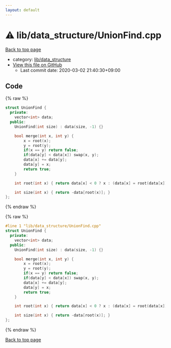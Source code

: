 ```yaml
---
layout: default
---
```


<!-- mathjax config similar to math.stackexchange -->
<script type="text/javascript" async
  src="https://cdnjs.cloudflare.com/ajax/libs/mathjax/2.7.5/MathJax.js?config=TeX-MML-AM_CHTML">
</script>
<script type="text/x-mathjax-config">
  MathJax.Hub.Config({
    TeX: { equationNumbers: { autoNumber: "AMS" }},
    tex2jax: {
      inlineMath: [ ['$','$'] ],
      processEscapes: true
    },
    "HTML-CSS": { matchFontHeight: false },
    displayAlign: "left",
    displayIndent: "2em"
  });
</script>

<script type="text/javascript" src="https://cdnjs.cloudflare.com/ajax/libs/jquery/3.4.1/jquery.min.js"></script>
<script src="https://cdn.jsdelivr.net/npm/jquery-balloon-js@1.1.2/jquery.balloon.min.js" integrity="sha256-ZEYs9VrgAeNuPvs15E39OsyOJaIkXEEt10fzxJ20+2I=" crossorigin="anonymous"></script>
<script type="text/javascript" src="../../../assets/js/copy-button.js"></script>
<link rel="stylesheet" href="../../../assets/css/copy-button.css" />


# :warning: lib/data_structure/UnionFind.cpp

<a href="../../../index.html">Back to top page</a>

* category: <a href="../../../index.html#cf1c0d6ca83608d6888653791580480b">lib/data_structure</a>
* <a href="{{ site.github.repository_url }}/blob/master/lib/data_structure/UnionFind.cpp">View this file on GitHub</a>
    - Last commit date: 2020-03-02 21:40:30+09:00




## Code

<a id="unbundled"></a>
{% raw %}
```cpp
struct UnionFind {
  private:
    vector<int> data;
  public:
    UnionFind(int size) : data(size, -1) {}

    bool merge(int x, int y) {
        x = root(x);
        y = root(y);
        if(x == y) return false;
        if(data[y] < data[x]) swap(x, y);
        data[x] += data[y];
        data[y] = x;
        return true;
    }

    int root(int x) { return data[x] < 0 ? x : (data[x] = root(data[x])); }

    int size(int x) { return -data[root(x)]; }
};

```
{% endraw %}

<a id="bundled"></a>
{% raw %}
```cpp
#line 1 "lib/data_structure/UnionFind.cpp"
struct UnionFind {
  private:
    vector<int> data;
  public:
    UnionFind(int size) : data(size, -1) {}

    bool merge(int x, int y) {
        x = root(x);
        y = root(y);
        if(x == y) return false;
        if(data[y] < data[x]) swap(x, y);
        data[x] += data[y];
        data[y] = x;
        return true;
    }

    int root(int x) { return data[x] < 0 ? x : (data[x] = root(data[x])); }

    int size(int x) { return -data[root(x)]; }
};

```
{% endraw %}

<a href="../../../index.html">Back to top page</a>

